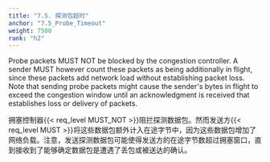 ```yaml
---
title: "7.5. 探测包超时"
anchor: "7.5_Probe_Timeout"
weight: 7500
rank: "h2"
---
```


Probe packets MUST NOT be blocked by the congestion controller. A sender MUST however count these packets as being additionally in flight, since these packets add network load without establishing packet loss. Note that sending probe packets might cause the sender's bytes in flight to exceed the congestion window until an acknowledgment is received that establishes loss or delivery of packets.

拥塞控制器{{< req_level MUST_NOT >}}阻拦探测数据包。然而发送方{{< req_level MUST >}}将这些数据包额外计入在途字节中，因为这些数据包增加了网络负载。注意，发送探测数据包可能使得发送方的在途字节数超过拥塞窗口，直到接收到了能够确定数据包是遭遇了丢包或被送达的确认。
